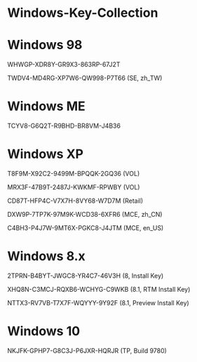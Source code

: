# Windows-Key-Collection

# Windows 98
WHWGP-XDR8Y-GR9X3-863RP-67J2T

TWDV4-MD4RG-XP7W6-QW998-P7T66 (SE, zh_TW)

# Windows ME
TCYV8-G6Q2T-R9BHD-BR8VM-J4B36

# Windows XP
T8F9M-X92C2-9499M-BPQQK-2GQ36 (VOL)

MRX3F-47B9T-2487J-KWKMF-RPWBY (VOL)

CD87T-HFP4C-V7X7H-8VY68-W7D7M (Retail)

DXW9P-7TP7K-97M9K-WCD38-6XFR6 (MCE, zh_CN)

C4BH3-P4J7W-9MT6X-PGKC8-J4JTM (MCE, en_US)

# Windows 8.x
2TPRN-B4BYT-JWGC8-YR4C7-46V3H (8, Install Key)

XHQ8N-C3MCJ-RQXB6-WCHYG-C9WKB (8.1, RTM Install Key)

NTTX3-RV7VB-T7X7F-WQYYY-9Y92F (8.1, Preview Install Key)

# Windows 10
NKJFK-GPHP7-G8C3J-P6JXR-HQRJR (TP, Build 9780)

